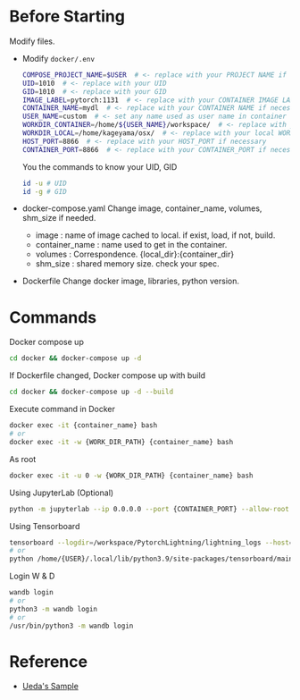 # Before Starting
Modify files.

- Modify `docker/.env`
  ```bash
  COMPOSE_PROJECT_NAME=$USER  # <- replace with your PROJECT NAME if necessary
  UID=1010  # <- replace with your UID
  GID=1010  # <- replace with your GID
  IMAGE_LABEL=pytorch:1131  # <- replace with your CONTAINER IMAGE LABEL to cache docker image with label if necessary
  CONTAINER_NAME=mydl  # <- replace with your CONTAINER NAME if necessary
  USER_NAME=custom  # <- set any name used as user name in container
  WORKDIR_CONTAINER=/home/${USER_NAME}/workspace/  # <- replace with your container WORKDIR, except /home/${USER_NAME}
  WORKDIR_LOCAL=/home/kageyama/osx/  # <- replace with your local WORKDIR
  HOST_PORT=8866  # <- replace with your HOST_PORT if necessary
  CONTAINER_PORT=8866  # <- replace with your CONTAINER_PORT if necessary
  ```
  
  You the commands to know your UID, GID
  ```bash
  id -u # UID
  id -g # GID
  ```


- docker-compose.yaml
  Change image, container_name, volumes, shm_size if needed.
  - image : name of image cached to local. if exist, load, if not, build.
  - container_name : name used to get in the container.
  - volumes : Correspondence. {local_dir}:{container_dir}
  - shm_size : shared memory size. check your spec.


- Dockerfile
  Change docker image, libraries, python version.


# Commands

Docker compose up
```bash
cd docker && docker-compose up -d
```

If Dockerfile changed, Docker compose up with build
```bash
cd docker && docker-compose up -d --build
```

Execute command in Docker
```bash
docker exec -it {container_name} bash
# or
docker exec -it -w {WORK_DIR_PATH} {container_name} bash
```

As root
```bash
docker exec -it -u 0 -w {WORK_DIR_PATH} {container_name} bash
```

Using JupyterLab (Optional)
```bash
python -m jupyterlab --ip 0.0.0.0 --port {CONTAINER_PORT} --allow-root
```

Using Tensorboard
```bash
tensorboard --logdir=/workspace/PytorchLightning/lightning_logs --host=0.0.0.0 --port={CONTAINER_PORT}
# or
python /home/{USER}/.local/lib/python3.9/site-packages/tensorboard/main.py --logdir=/workspace/PytorchLightning/lightning_logs --host=0.0.0.0 --port={CONTAINER_PORT}
```

Login W & D
```bash
wandb login
# or
python3 -m wandb login
# or
/usr/bin/python3 -m wandb login
```

# Reference
- [Ueda's Sample](https://github.com/sh1027/docker_pytorch)
